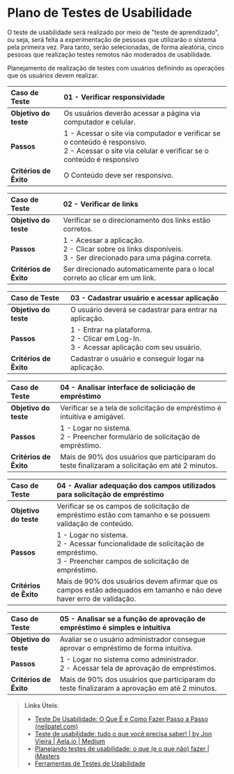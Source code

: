 # Plano de Testes de Usabilidade

O teste de usabilidade será realizado por meio de "teste de aprendizado", ou seja, será feita a experimentação de pessoas que utilizarão o sistema pela primeira vez. Para tanto, serão selecionadas, de forma aleatória, cinco pessoas que realização testes remotos não moderados de usabilidade.


Planejamento de realização de testes com usuários definindo as operações que os usuários devem realizar.

|Caso de Teste | 01 - Verificar responsividade|
|:--|:--|
|**Objetivo do teste**|Os usuários deverão acessar a página via computador e celular.| 
|**Passos**|1 - Acessar o site via computador e verificar se o conteúdo é responsivo.<br/>2 - Acessar o site via celular e verificar se o conteúdo é responsivo<br/>|
|**Critérios de Êxito**|O Conteúdo deve ser responsivo.|

|Caso de Teste | 02 - Verificar de links|
|:--|:--|
|**Objetivo do teste**|Verificar se o direcionamento dos links estão corretos.|
|**Passos**|1 - Acessar a aplicação.<br/>2 - Clicar sobre os links disponíveis.</br> 3 - Ser direcionado para uma página correta.
|**Critérios de Êxito**|Ser direcionado automaticamente para o local correto ao clicar em um link.|

|Caso de Teste | 03 - Cadastrar usuário e acessar aplicação |
|:--|:--|
|**Objetivo do teste**| O usuário deverá se cadastrar para entrar na aplicação.|
|**Passos**|1 - Entrar na plataforma.<br/>2 - Clicar em Log-In.<br/>3 - Acessar aplicação com seu usuário.|
|**Critérios de Êxito**|Cadastrar o usuário e conseguir logar na aplicação.|


|Caso de Teste | 04 - Analisar interface de soliciação de empréstimo|
|:--|:--|
|**Objetivo do teste**|Verificar se a tela de solicitação de empréstimo é intuitiva e amigável.|
|**Passos**|1 - Logar no sistema.<br/>2 - Preencher formulário de solicitação de empréstimo.|
|**Critérios de Êxito**|Mais de 90% dos usuários que participaram do teste finalizaram a solicitação em até 2 minutos.|

|Caso de Teste | 04 - Avaliar adequação dos campos utilizados para  solicitação de empréstimo|
|:--|:--|
|**Objetivo do teste**|Verificar se os campos de solicitação de empréstimo estão com tamanho e se possuem validação de conteúdo.|
|**Passos**|1 - Logar no sistema.<br/>2 - Acessar funcionalidade de solicitação de empréstimo. <br/> 3 - Preencher campos de solicitação de empréstimo.|
|**Critérios de Êxito**|Mais de 90% dos usuários devem afirmar que os campos estão adequados em tamanho e não deve haver erro de validação.|

|Caso de Teste | 05 - Analisar se a função de aprovação de empréstimo é simples e intuitiva|
|:--|:--|
|**Objetivo do teste**|Avaliar se o usuário administrador consegue aprovar o empréstimo de forma intuitiva.|
|**Passos**|1 - Logar no sistema como administrador.<br/>2 - Acessar tela de aprovação de empréstimos. <br/>|3 - Selecionar empréstimo a ser aprovado. <br/>|4 - Aprovar empréstimo. <br/>|
|**Critérios de Êxito**|Mais de 90% dos usuários que participaram do teste finalizaram a aprovação em até 2 minutos.|

> **Links Úteis**:
> - [Teste De Usabilidade: O Que É e Como Fazer Passo a Passo (neilpatel.com)](https://neilpatel.com/br/blog/teste-de-usabilidade/)
> - [Teste de usabilidade: tudo o que você precisa saber! | by Jon Vieira | Aela.io | Medium](https://medium.com/aela/teste-de-usabilidade-o-que-voc%C3%AA-precisa-saber-39a36343d9a6/)
> - [Planejando testes de usabilidade: o que (e o que não) fazer | iMasters](https://imasters.com.br/design-ux/planejando-testes-de-usabilidade-o-que-e-o-que-nao-fazer/)
> - [Ferramentas de Testes de Usabilidade](https://www.usability.gov/how-to-and-tools/resources/templates.html)
